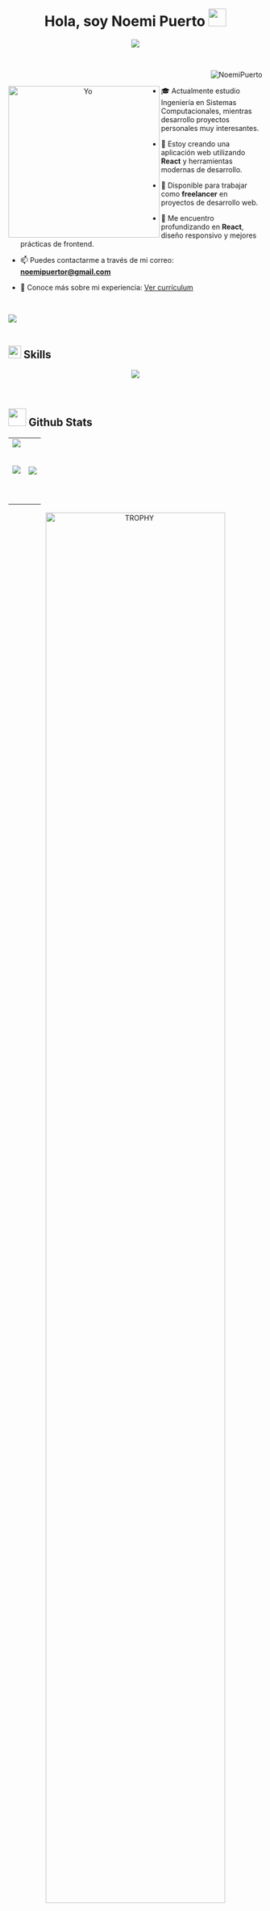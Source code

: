 <h1 align="center" color=228B22><b>Hola, soy Noemi Puerto </b>
<img src="https://media.giphy.com/media/hvRJCLFzcasrR4ia7z/giphy.gif" width="35"></h1>
<!--  -->
<p align="center">
  <a href="https://github.com/DenverCoder1/readme-typing-svg"><img src="https://readme-typing-svg.herokuapp.com?font=Time+New+Roman&color=228B22&size=25&center=true&vCenter=true&width=600&height=100&lines=bienvenid@+a+mi+perfil+❤️;Desarrolladora+Frontend+autodidacta;Self-taught+Front-End+Developer,;Ingeniera+en+Sistemas+Computacionales,;Aprendiz+activa+y+curiosa,;Active+Learner/Researcher,;Amante+de+aprender+cosas+nuevas+<3,;Love+to+learn+new+stuffs..<3"></a>
</p>

<br>
<p align="right"> <img src="https://komarev.com/ghpvc/?username=NoemiPuerto&label=Profile%20views&color=0e75b6&style=flat" alt="NoemiPuerto" /> </p>

<a target="_blank" align="center">
 <img align="left" height="300" width="300" alt="Yo" src="https://i.postimg.cc/q7Px9tv8/descarga.png">
</a>

- 🎓 Actualmente estudio Ingeniería en Sistemas Computacionales, mientras desarrollo proyectos personales muy interesantes.

- 🚀 Estoy creando una aplicación web utilizando **React** y herramientas modernas de desarrollo.

- 💼 Disponible para trabajar como **freelancer** en proyectos de desarrollo web.

- 🌱 Me encuentro profundizando en **React**, diseño responsivo y mejores prácticas de frontend.

- 📫 Puedes contactarme a través de mi correo: **noemipuertor@gmail.com**

- 📄 Conoce más sobre mi experiencia: <a href="URL_DE_TU_CV" target="_blank">Ver currículum</a>
<br/>

<img src="https://user-images.githubusercontent.com/73097560/115834477-dbab4500-a447-11eb-908a-139a6edaec5c.gif"><br><br>

## <img src="https://media2.giphy.com/media/QssGEmpkyEOhBCb7e1/giphy.gif?cid=ecf05e47a0n3gi1bfqntqmob8g9aid1oyj2wr3ds3mg700bl&rid=giphy.gif" width ="25"><b> Skills</b>
<!--tech stack icons-->
<p align="center">
  <a href="https://skillicons.dev">
    <img src="https://skillicons.dev/icons?i=wordpress,js,ts,html,css,sass,bootstrap,mysql,react,nodejs,flutter,dart,matlab,godot,github,figma,notion,ps,pr,sublime,vscode&perline=14" />
  </a>
</p>
<br>

## <img src="https://media.giphy.com/media/iY8CRBdQXODJSCERIr/giphy.gif" width="35"><b> Github Stats </b>
<!--- stats & Trophy (start) -->
<p align="center">
  <!--- stats (start) -->
<table align="center">
<tr border="none">
<td width="50%" align="center">
  
  <img  align="center"  src="https://github-readme-stats.vercel.app/api?username=NoemiPuerto&theme=dark&show_icons=true&count_private=true" />
  <br></br>
  <p><img align="center" src="https://github-readme-streak-stats.herokuapp.com/?user=NoemiPuerto&theme=dark" /></p>
  <br></br>
</td>

<td width="50%" align="center">

  <img  align="center"  src="https://github-readme-stats.anuraghazra1.vercel.app/api/top-langs/?username=NoemiPuerto&theme=dark&hide_border=false&no-bg=true&no-frame=true&langs_count=10"/>
  
  </td>
</tr>
</table>
<!--- stats (end) -->

<!--- trophy (start) -->
<div align=center>
  <a href="https://github.com/ryo-ma/github-profile-trophy" title="Go to Source">
      <img align="center" width=84% src="https://github-profile-trophy.vercel.app/?username=NoemiPuerto&theme=radical&row=1&column=7&margin-h=15&margin-w=5&no-bg=true" alt="TROPHY" />
    </a>
</div>
<!--- trophy (end) -->
</p>        
<!--- stats (end) -->
<img src="https://user-images.githubusercontent.com/73097560/115834477-dbab4500-a447-11eb-908a-139a6edaec5c.gif">


----------------


